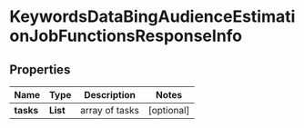 # KeywordsDataBingAudienceEstimationJobFunctionsResponseInfo


## Properties

| Name | Type | Description | Notes |
|------------ | ------------- | ------------- | -------------|
**tasks** | **List<KeywordsDataBingAudienceEstimationJobFunctionsTaskInfo>** | array of tasks |[optional]|
